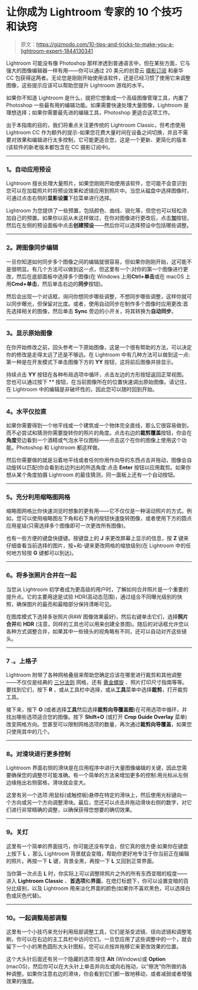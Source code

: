 # 让你成为 Lightroom 专家的 10 个技巧和诀窍

> 原文：<https://gizmodo.com/10-tips-and-tricks-to-make-you-a-lightroom-expert-1844130341>

Lightroom 可能没有像 Photoshop 那样渗透到普通语言中，但在某些方面，它与强大的图像编辑器一样有用——你可以通过 20 美元的创意云 [摄影订阅](https://www.adobe.com/creativecloud/photography/compare-plans.html) 和豪华 CC 包获得这两者。无论您是刚刚开始使用该软件，还是已经习惯了使用它来调整图像，这些提示应该可以帮助您提升 Lightroom 游戏的水平。



如果你不知道 Lightroom 是什么，就把它想象成一个高级图像管理工具，内置了 Photoshop 一些最有用的编辑功能。如果需要快速处理大量图像，Lightroom 是理想选择；如果你需要最先进的编辑工具，Photoshop 更适合这项工作。

出于本指南的目的，我们将重点关注更传统的 Lightroom Classic，但考虑使用 Lightroom CC 作为额外的提示-如果您花费大量时间在设备之间切换，并且不需要对效果和编辑进行太多控制，它可能更适合您，这是一个更新、更简化的版本(该软件的新老版本都包含在 CC 摄影订阅中)。

* * *

### **1。自动应用预设**

Lightroom 擅长处理大量照片，如果您刚刚开始使用该软件，您可能不会意识到您可以在加载照片时将预设效果和滤镜应用到照片中。当您从磁盘中选择图像时，可通过点击右侧的**显影设置**下拉菜单进行选择。

Lightroom 为您提供了一些预置，包括颜色、曲线、锐化等，但您也可以轻松添加自己的预置。如果你以前从未这样做过，在你对图像进行更改后，点击**加**按钮，然后在左侧的预设面板中点击**创建预设**——然后你可以选择预设中包括哪些调整。

* * *

### **2。跨图像同步编辑**

一旦你知道如何同步多个图像之间的编辑就很容易，但如果你刚刚开始，这可能不是很明显。有几个方法可以做到这一点，但这里有一个:对你的第一个图像进行更改，然后在底部面板中选择多个图像(在 Windows 上用**Ctrl+单击**或在 macOS 上用**Cmd+单击**，然后单击右边的**同步**按钮)。

然后会出现一个对话框，询问你想同步哪些调整，不想同步哪些调整，这样你就可以同步曝光，但保留对比度。或者，使用自动同步在制作多个图像时应用更改:首先选择相关的图像，然后单击 **Sync** 旁边的小开关，将其转换为**自动同步**。

* * *

### **3。显示原始图像**

在你开始修改之前，回头参考一下原始图像，这是一个很有帮助的方法，可以决定你的修改是走得太远了还是不够远。在 Lightroom 中有几种方法可以做到这一点:第一种是在开发模式下单击图像下方的 **YY** 按钮，这将前后图像并排显示。

持续点击 **YY** 按钮在各种布局选项中循环，点击左边的方形按钮返回正常视图。您也可以通过按下 **\** 按钮，在当前图像所在的位置快速调出原始图像。请记住，在 Lightroom 中的编辑是非破坏性的，因此您可以随时回到开始。

* * *

### **4。水平仪拉直**

如果你需要得到一个地平线或一个建筑或一个物体完全直线，那么它很容易做到，而不必尝试和猜测你需要旋转你的照片的角度。点击右边的**裁剪覆盖**按钮，你会在**角度**旁边看到一个酒精或气泡水平仪图标——点击这个在你的图像上使用这个功能。Photoshop 和 Lightroom 都这样做。

然后你需要做的就是沿着地平线或者任何你用作向导的东西点击并拖动，图像会自动旋转以匹配(你会看到右边列出的所选角度:点击 **Enter** 按钮以应用裁剪。如果你想从某个角度拍摄 Lightroom 的最佳猜测，同一面板上还有一个自动按钮。

* * *

### **5。充分利用缩略图网格**

缩略图网格比你快速浏览时想象的更有用——它不仅仅是一种滚动照片的方式。例如，您可以使用缩略图左下角和右下角的按钮快速旋转图像，或者使用下方的圆点应用星级(只需选择多个图像即可一次更改所有图像)。

也有一些方便的键盘快捷键。按键盘上的 **J** 来更改屏幕上显示的信息，按 **Z** 键来仔细查看当前选择的图片，按+和-键来更改网格的缩放级别(在 Lightroom 中的任何地方轻按 **G** 键都可以到达)。

* * *

### **6。将多张照片合并在一起**

当您从 Lightroom 初学者成为更高级的用户时，了解如何合并照片是一个重要的提升点。它的主要用途是试验 HDR(高动态范围)，通过组合不同曝光级别的快照，确保图片的最亮和最暗部分保持清晰可见。

在图库模式下选择多张照片(RAW 图像效果最好)，然后右键单击它们，选择**照片合并**和 **HDR** (注意，同样的工具也可以用来创建全景图)。随后的对话框允许您以各种方式调整合并，如果其中一些镜头的视角略有不同，还可以自动对齐这些镜头。

* * *

### 7 .**。上格子**

Lightroom 附带了各种网格叠层来帮助您确定应该在哪里进行裁剪和其他调整——不仅仅是经典的 [三分法则](https://en.wikipedia.org/wiki/Rule_of_thirds) 网格，还有 [黄金螺旋](https://en.wikipedia.org/wiki/Golden_spiral) 、照片打印尺寸指南等等。要找到它们，按下 **R** ，或从工具栏中选择，或从**工具**菜单中选择**裁剪**，打开裁剪工具。

接下来，按下 **O** (或者选择**工具**然后选择**裁剪向导覆盖图**)在可用选项中循环，并找出哪些选项适合您的图像。按下 **Shift+O** (或打开 **Crop Guide Overlay** 菜单)改变网格方向。您甚至可以限制网格选项的数量，再次通过**裁剪向导覆盖**，如果您只使用其中的几个。

* * *

### **8。对滑块进行更多控制**

Lightroom 界面右侧的滑块是在应用程序中进行大量图像编辑的关键，因此您需要确保您的调整尽可能准确。有一个简单的方法来增加更多的控制:用光标从左侧边缘拖出右侧窗格，滑块就会变大。

这里有另一个选项:用鼠标(或触控板)悬停在特定的滑块上，然后使用光标键向一个方向或另一个方向调整滑块。最后，您还可以点击并拖动滑块右侧的数字，对它们进行非常精确的调整，以确保获得您想要的确切效果。

* * *

### **9。关灯**

这里有一个简单的界面技巧，你可能还没有学会，但它真的很方便:如果你在键盘上按下 **L** ，那么 Lightroom 背景就会变暗，帮助你更好地专注于你当前正在编辑的照片。再按一下 **L** 键，背景全黑，再按一下 **L** 又回到正常界面。

当你第一次点击 **L** 时，你实际上可以调整除照片之外的所有东西变暗的程度——进入 **Lightroom Classic** 、**首选项**和**界面**，在熄灯标题下，你可以设置变暗的百分比级别，以及 Lightroom 用来淡化界面的颜色(如果你不喜欢黑色，可以选择白色或灰色代替)。

* * *

### 10。一起调整局部调整

这里有一个小技巧来充分利用局部调整工具，它们是渐变滤镜、径向滤镜和调整笔刷，你可以在右边的主工具栏中访问它们。一旦您应用了这些调整中的一个，就会留下一个小的黑色圆形大头针图标，您可以点按并拖移它来更改效果的位置。

这个大头针后面还有另一个隐藏的选项:按住 **Alt** (Windows)或 **Option** (macOS)，然后你可以在大头针上单击并向左或向右拖动，以“擦洗”你所做的各种调整。如果你注意右边的滑块，你会看到它们都一致地移动，或者减弱或者增强效果的强度。
